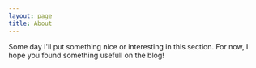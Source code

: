 ```yaml
---
layout: page
title: About
---
```


Some day I'll put something nice or interesting in this section. For now, I hope you found something usefull on the blog!
